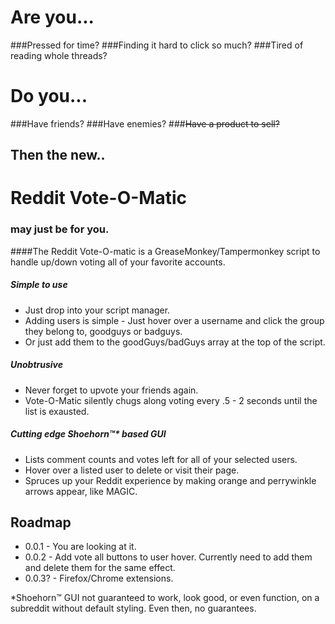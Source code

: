 # Are you...
###Pressed for time?
###Finding it hard to click so much?
###Tired of reading whole threads?

# Do you...
###Have friends?
###Have enemies?
###~~Have a product to sell?~~

## Then the new..
# Reddit Vote-O-Matic
### may just be for you.

####The Reddit Vote-O-matic is a GreaseMonkey/Tampermonkey script to handle up/down voting all of your favorite accounts.

##### Simple to use
* Just drop into your script manager.
* Adding users is simple - Just hover over a username and click the group they belong to, goodguys or badguys.
* Or just add them to the goodGuys/badGuys array at the top of the script.

##### Unobtrusive
* Never forget to upvote your friends again.
* Vote-O-Matic silently chugs along voting every .5 - 2 seconds until the list is exausted.

##### Cutting edge Shoehorn™* based GUI
* Lists comment counts and votes left for all of your selected users.
* Hover over a listed user to delete or visit their page.
* Spruces up your Reddit experience by making orange and perrywinkle arrows appear, like MAGIC.

## Roadmap
* 0.0.1 - You are looking at it.
* 0.0.2 - Add vote all buttons to user hover. Currently need to add them and delete them for the same effect.
* 0.0.3? - Firefox/Chrome extensions.

*Shoehorn™ GUI not guaranteed to work, look good, or even function, on a subreddit without default styling.
Even then, no guarantees.

